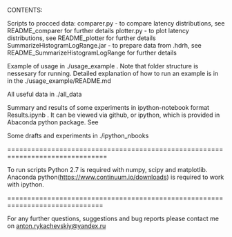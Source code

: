 CONTENTS:

Scripts to procced data:
comparer.py  - to compare latency distributions, see README_comparer for further details
plotter.py  -  to plot latency distributions, see README_plotter for further details
SummarizeHistogramLogRange.jar  -  to prepare data from .hdrh, see README_SummarizeHistogramLogRange for further details

Example of usage in ./usage_example . Note that folder structure is nessesary for running. Detailed explanation of how to run
an example is in in the ./usage_example/README.md

All useful data in ./all_data

Summary and results of some experiments in ipython-notebook format Results.ipynb . It can be viewed via github, or ipython, which is
provided in Abaconda python package. See

Some drafts and experiments in ./ipython_nbooks


===============================================================================

To run scripts Python 2.7 is required with numpy, scipy and matplotlib. Anaconda python(https://www.continuum.io/downloads)
 is required to work with ipython.
 
==============================================================================

For any further questions, suggestions and bug reports please contact me on 
anton.rykachevskiy@yandex.ru

